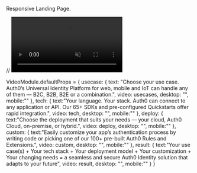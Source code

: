 Responsive Landing Page.

// <video className="intro-video" autoPlay loop muted>
//   <source src={atom} type='video/mp4'/>
//   </video>

VideoModule.defaultProps = {
  usecase: {
    text: "Choose your use case. Auth0’s Universal Identity Platform for web, mobile and IoT can handle any of them — B2C, B2B, B2E or a combination.",
    video: usecases,
    desktop: "",
    mobile:""
  },
  tech: {
    text:"Your language. Your stack. Auth0 can connect to any application or API. Our 65+ SDKs and pre-configured Quickstarts offer rapid integration.",
    video: tech,
    desktop: "",
    mobile:""
  },
  deploy: {
    text:"Choose the deployment that suits your needs — your cloud, Auth0 Cloud, on-premise, or hybrid.",
    video: deploy,
    desktop: "",
    mobile:""
  },
  custom: {
    text:"Easily customize your app’s authentication process by writing code or picking one of our 100+ pre-built Auth0 Rules and Extensions.",
    video: custom,
    desktop: "",
    mobile:""
  },
  result: {
    text:"Your use case(s) + Your tech stack + Your deployment model + Your customization + Your changing needs = a seamless and secure Auth0 Identity solution that adapts to your future",
    video: result,
    desktop: "",
    mobile:""
  }
}
